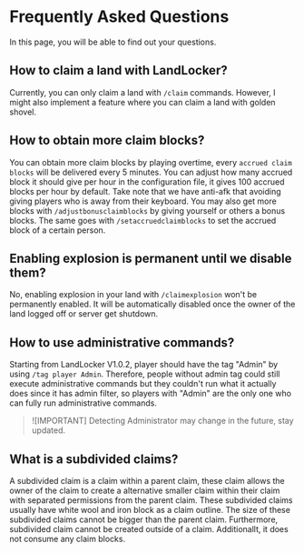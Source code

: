 # Frequently Asked Questions
In this page, you will be able to find out your questions.

## How to claim a land with LandLocker?
Currently, you can only claim a land with `/claim` commands. However, I might also implement a feature where you can claim a land with golden shovel.

## How to obtain more claim blocks?
You can obtain more claim blocks by playing overtime, every `accrued claim blocks` will be delivered every 5 minutes. You can adjust how many accrued block it should give per hour in the configuration file, it gives 100 accrued blocks per hour by default. Take note that we have anti-afk that avoiding giving players who is away from their keyboard.
You may also get more blocks with `/adjustbonusclaimblocks` by giving yourself or others a bonus blocks. The same goes with `/setaccruedclaimblocks` to set the accrued block of a certain person. 

## Enabling explosion is permanent until we disable them?
No, enabling explosion in your land with `/claimexplosion` won't be permanently enabled. It will be automatically disabled once the owner of the land logged off or server get shutdown.

## How to use administrative commands?
Starting from LandLocker V1.0.2, player should have the tag "Admin" by using `/tag player Admin`. Therefore, people without admin tag could still execute administrative commands but they couldn't run what it actually does since it has admin filter, so players with "Admin" are the only one who can fully run administrative commands.
> ![IMPORTANT]
> Detecting Administrator may change in the future, stay updated.

## What is a subdivided claims?
A subdivided claim is a claim within a parent claim, these claim allows the owner of the claim to create a alternative smaller claim within their claim with separated permissions from the parent claim.
These subdivided claims usually have white wool and iron block as a claim outline. The size of these subdivided claims cannot be bigger than the parent claim. Furthermore, subdivided claim cannot be created outside of a claim. Additionallt, it does not consume any claim blocks.